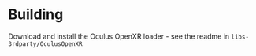 # Building

Download and install the Oculus OpenXR loader - see the readme in `libs-3rdparty/OculusOpenXR`
